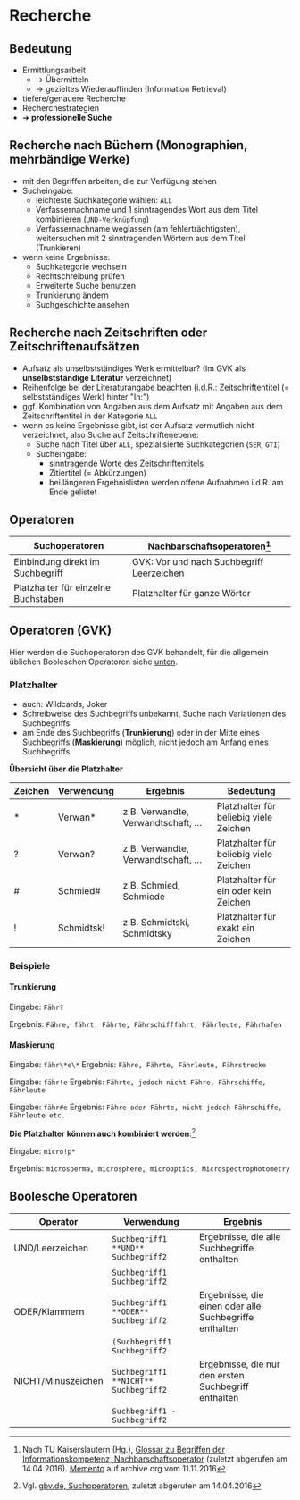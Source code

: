 # Recherche



## Bedeutung 

- Ermittlungsarbeit
  - &#8594; Übermitteln
  - &#8594; gezieltes Wiederauffinden (Information Retrieval)
- tiefere/genauere Recherche
- Recherchestrategien
- &#10132; **professionelle Suche**



## Recherche nach Büchern (Monographien, mehrbändige Werke)

- mit den Begriffen arbeiten, die zur Verfügung stehen
- Sucheingabe:
  - leichteste Suchkategorie wählen: ``ALL``
  - Verfassernachname und 1 sinntragendes Wort aus dem Titel kombinieren (``UND-Verknüpfung``)
  - Verfassernachname weglassen (am fehlerträchtigsten), weitersuchen mit 2 sinntragenden Wörtern aus dem Titel (Trunkieren)
- wenn keine Ergebnisse: 
  - Suchkategorie wechseln
  - Rechtschreibung prüfen
  - Erweiterte Suche benutzen
  - Trunkierung ändern
  - Suchgeschichte ansehen



## Recherche nach Zeitschriften oder Zeitschriftenaufsätzen 

- Aufsatz als unselbstständiges Werk ermittelbar? (Im GVK als **unselbstständige Literatur** verzeichnet)
- Reihenfolge bei der Literaturangabe beachten (i.d.R.: Zeitschriftentitel (= selbstständiges Werk) hinter "In:")
- ggf. Kombination von Angaben aus dem Aufsatz mit Angaben aus dem Zeitschriftentitel in der Kategorie ``ALL``
- wenn es keine Ergebnisse gibt, ist der Aufsatz vermutlich nicht verzeichnet, also Suche auf Zeitschriftenebene:
  - Suche nach Titel über ``ALL``, spezialisierte Suchkategorien (``SER``, ``GTI``)
  - Sucheingabe:
    - sinntragende Worte des Zeitschriftentitels
    - Zitiertitel (= Abkürzungen)
    - bei längeren Ergebnislisten werden offene Aufnahmen i.d.R. am Ende gelistet



## Operatoren 

| Suchoperatoren                      | Nachbarschaftsoperatoren[^1]              |
| ----------------------------------- | ----------------------------------------- |
| Einbindung direkt im Suchbegriff    | GVK: Vor und nach Suchbegriff Leerzeichen |
| Platzhalter für einzelne Buchstaben | Platzhalter für ganze Wörter              |



## Operatoren (GVK) 

Hier werden die Suchoperatoren des GVK behandelt, für die allgemein üblichen Booleschen Operatoren siehe [unten](#booleshe-operatoren).



### Platzhalter 

- auch: Wildcards, Joker
- Schreibweise des Suchbegriffs unbekannt, Suche nach Variationen des Suchbegriffs
- am Ende des Suchbegriffs (__Trunkierung__) oder in der Mitte eines Suchbegriffs (__Maskierung__) möglich, nicht jedoch am Anfang eines Suchbegriffs



**Übersicht über die Platzhalter**

| Zeichen | Verwendung | Ergebnis                          | Bedeutung                              |
| ------- | ---------- | --------------------------------- | -------------------------------------- |
| *       | Verwan*    | z.B. Verwandte, Verwandtschaft, … | Platzhalter für beliebig viele Zeichen |
| ?       | Verwan?    | z.B. Verwandte, Verwandtschaft, … | Platzhalter für beliebig viele Zeichen |
| #       | Schmied#   | z.B. Schmied, Schmiede            | Platzhalter für ein oder kein Zeichen  |
| !       | Schmidtsk! | z.B. Schmidtski, Schmidtsky       | Platzhalter für exakt ein Zeichen      |



### Beispiele 
#### Trunkierung 
Eingabe: ``Fähr?``

Ergebnis: ``Fähre, fährt, Fährte, Fährschifffahrt, Fährleute, Fährhafen``


#### Maskierung

Eingabe: ``fähr\*e\*``
Ergebnis: ``Fähre, Fährte, Fährleute, Fährstrecke``

Eingabe: ``fähr!e``
Ergebnis: ``Fährte, jedoch nicht Fähre, Fährschiffe, Fährleute``

Eingabe: ``fähr#e``
Ergebnis: ``Fähre oder Fährte, nicht jedoch Fährschiffe, Fährleute etc.``

**Die Platzhalter können auch kombiniert werden**:[^2]

Eingabe: ``micro!p*``

Ergebnis: ``microsperma, microsphere, microoptics, Microspectrophotometry``



## Boolesche Operatoren 

| Operator           | Verwendung                              | Ergebnis                                               |
| ------------------ | --------------------------------------- | ------------------------------------------------------ |
| UND/Leerzeichen    | ``Suchbegriff1 **UND** Suchbegriff2``   | Ergebnisse, die alle Suchbegriffe enthalten            |
|                    | ``Suchbegriff1 Suchbegriff2``           |                                                        |
| ODER/Klammern      | ``Suchbegriff1 **ODER** Suchbegriff2``  | Ergebnisse, die einen oder alle Suchbegriffe enthalten |
|                    | ``(Suchbegriff1 Suchbegriff2``          |                                                        |
| NICHT/Minuszeichen | ``Suchbegriff1 **NICHT** Suchbegriff2`` | Ergebnisse, die nur den ersten Suchbegriff enthalten   |
|                    | `Suchbegriff1 - Suchbegriff2`           |                                                        |



[^1]: Nach TU Kaiserslautern (Hg.), [Glossar zu Begriffen der Informationskompetenz, Nachbarschaftsoperator](https://glossar.ub.uni-kl.de/begriff333) (zuletzt abgerufen am 14.04.2016). [Memento](https://web.archive.org/web/20161111193654/https://glossar.ub.uni-kl.de/begriff333) auf archive.org vom 11.11.2016
[^2]: Vgl. [gbv.de, Suchoperatoren](https://www.gbv.de/benutzer/datenbanken/hilfe/suchoperatoren), zuletzt abgerufen am 14.04.2016

